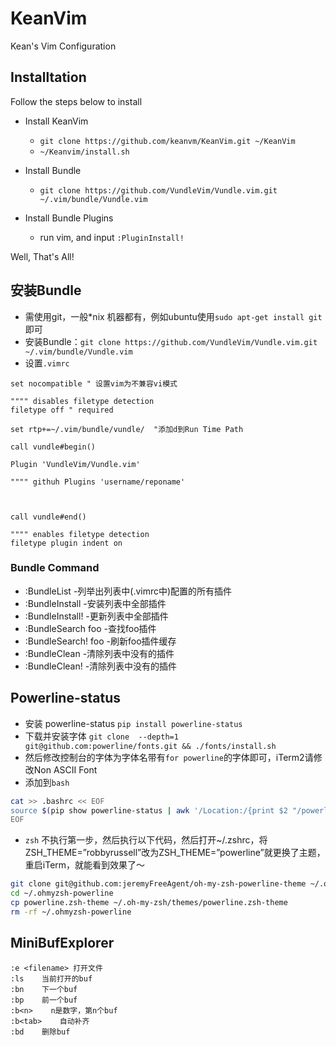 # KeanVim
Kean's Vim Configuration

## Installtation

Follow the steps below to install

-  Install KeanVim
    - `git clone https://github.com/keanvm/KeanVim.git ~/KeanVim`
    - `~/Keanvim/install.sh`

- Install Bundle
    - `git clone https://github.com/VundleVim/Vundle.vim.git ~/.vim/bundle/Vundle.vim`

- Install Bundle Plugins
    - run vim, and input `:PluginInstall!`

Well, That's All!

## 安装Bundle
- 需使用git，一般*nix 机器都有，例如ubuntu使用`sudo apt-get install git`即可
- 安装Bundle：`git clone https://github.com/VundleVim/Vundle.vim.git ~/.vim/bundle/Vundle.vim`
- 设置`.vimrc`


``` vim
set nocompatible " 设置vim为不兼容vi模式

"""" disables filetype detection
filetype off " required

set rtp+=~/.vim/bundle/vundle/  "添加d到Run Time Path

call vundle#begin() 

Plugin 'VundleVim/Vundle.vim'

"""" githuh Plugins 'username/reponame'



call vundle#end()

"""" enables filetype detection
filetype plugin indent on

```

### Bundle Command

- :BundleList -列举出列表中(.vimrc中)配置的所有插件
- :BundleInstall -安装列表中全部插件
- :BundleInstall! -更新列表中全部插件
- :BundleSearch foo -查找foo插件
- :BundleSearch! foo -刷新foo插件缓存
- :BundleClean -清除列表中没有的插件
- :BundleClean! -清除列表中没有的插件


## Powerline-status
- 安装 powerline-status `pip install powerline-status`
- 下载并安装字体 `git clone  --depth=1 git@github.com:powerline/fonts.git && ./fonts/install.sh`
- 然后修改控制台的字体为字体名带有`for powerline`的字体即可，iTerm2请修改Non ASCII Font
- 添加到`bash`

``` bash
cat >> .bashrc << EOF
source $(pip show powerline-status | awk '/Location:/{print $2 "/powerline/bindings/bash/powerline.sh"}')
EOF
```


- `zsh` 不执行第一步，然后执行以下代码，然后打开~/.zshrc，将ZSH_THEME=”robbyrussell”改为ZSH_THEME=”powerline”就更换了主题，重启iTerm，就能看到效果了～

``` bash
git clone git@github.com:jeremyFreeAgent/oh-my-zsh-powerline-theme ~/.ohmyzsh-powerline 
cd ~/.ohmyzsh-powerline
cp powerline.zsh-theme ~/.oh-my-zsh/themes/powerline.zsh-theme
rm -rf ~/.ohmyzsh-powerline
```

## MiniBufExplorer

```
:e <filename> 打开文件
:ls    当前打开的buf
:bn    下一个buf
:bp    前一个buf
:b<n>    n是数字，第n个buf
:b<tab>    自动补齐
:bd    删除buf
```



